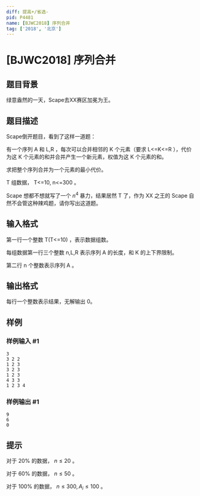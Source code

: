 ```yaml
---
diff: 提高+/省选-
pid: P4481
name: [BJWC2018] 序列合并
tag: ['2018', '北京']
---
```

# [BJWC2018] 序列合并
## 题目背景

绿意盎然的一天，Scape去XX赛区加冕为王。
## 题目描述

Scape倒开题目，看到了这样一道题：

有一个序列 A 和 L,R ，每次可以合并相邻的 K 个元素（要求 L<=K<=R ），代价为这 K 个元素的和并合并产生一个新元素，权值为这 K 个元素的和。

求把整个序列合并为一个元素的最小代价。

T 组数据， T<=10, n<=300 。

Scape 想都不想就写了一个 $n^4$ 暴力，结果居然 T 了，作为 XX 之王的 Scape 自然不会管这种辣鸡题，请你写出这道题。
## 输入格式

第一行一个整数 T(T<=10) ，表示数据组数。

每组数据第一行三个整数 n,L,R 表示序列 A 的长度，和 K 的上下界限制。

第二行 n 个整数表示序列 A 。
## 输出格式

每行一个整数表示结果，无解输出 0。
## 样例

### 样例输入 #1
```
3
3 2 2
1 2 3
3 2 3
1 2 3
4 3 3
1 2 3 4
```
### 样例输出 #1
```
9
6
0
```
## 提示

对于 20% 的数据， $n≤20$ 。

对于 60% 的数据， $n≤50$ 。

对于 100% 的数据， $n≤300,A_i≤100$ 。
